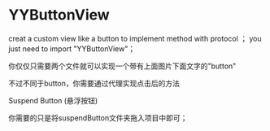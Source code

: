 # YYButtonView
creat a custom view like a button to implement method with protocol ；
you just need to import "YYButtonView"；

你仅仅只需要两个文件就可以实现一个带有上面图片下面文字的"button"

不过不同于button，你需要通过代理实现点击后的方法

Suspend Button (悬浮按钮)

你需要的只是将suspendButton文件夹拖入项目中即可；

